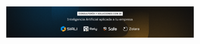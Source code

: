 <p align="center">
  <a href="https://sialitech.com/">
  <img width="900" src="./banner-siali.png" alt="Siali Banner"></a>
</p>
<div align="center">
